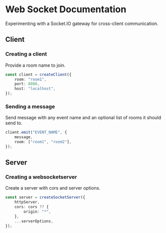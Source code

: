 # Web Socket Documentation

Experimenting with a Socket.IO gateway for cross-client communication.

## Client

### Creating a client

Provide a room name to join.

```ts
const client = createClient({
    room: "room1",
    port: 8080,
    host: "localhost",
});
```

### Sending a message

Send message with any event name and an optional list of rooms it should send to.

```ts
client.emit("EVENT_NAME", {
    message,
    room: ["room1", "room2"],
});
```

## Server

### Creating a websocketserver

Create a server with cors and server options.

```ts
const server = createSocketServer({
    httpServer,
    cors: cors ?? {
        origin: "*",
    },
    ...serverOptions,
});
```
